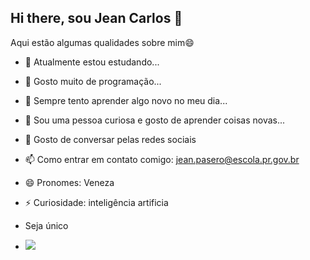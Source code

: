 ## Hi there, sou Jean Carlos  👋


Aqui estão algumas qualidades sobre mim😄

- 🔭 Atualmente estou estudando...
- 🌱 Gosto muito de programação... 
- 👯 Sempre tento aprender algo novo no meu dia...
- 🤔 Sou uma pessoa curiosa e gosto de aprender coisas novas...
- 💬 Gosto de conversar pelas redes sociais
- 📫 Como entrar em contato comigo: jean.pasero@escola.pr.gov.br
- 😄 Pronomes: Veneza
- ⚡ Curiosidade: inteligência artificia

- Seja único
-  ![](https://media.tenor.com/Ahpv6isK57wAAAAM/artificial-intelligence-artificial.gif)
